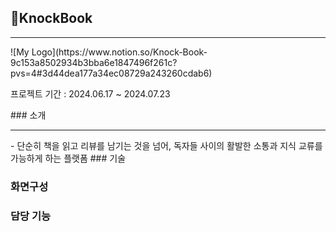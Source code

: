 ## 📖KnockBook
<hr>
![My Logo](https://www.notion.so/Knock-Book-9c153a8502934b3bba6e1847496f261c?pvs=4#3d44dea177a34ec08729a243260cdab6)

<p>프로젝트 기간 : 2024.06.17 ~ 2024.07.23</p>
### 소개
<hr>
- 단순히 책을 읽고 리뷰를 남기는 것을 넘어, 독자들 사이의 활발한 소통과 지식 교류를 가능하게 하는 플랫폼
### 기술

### 화면구성

### 담당 기능
